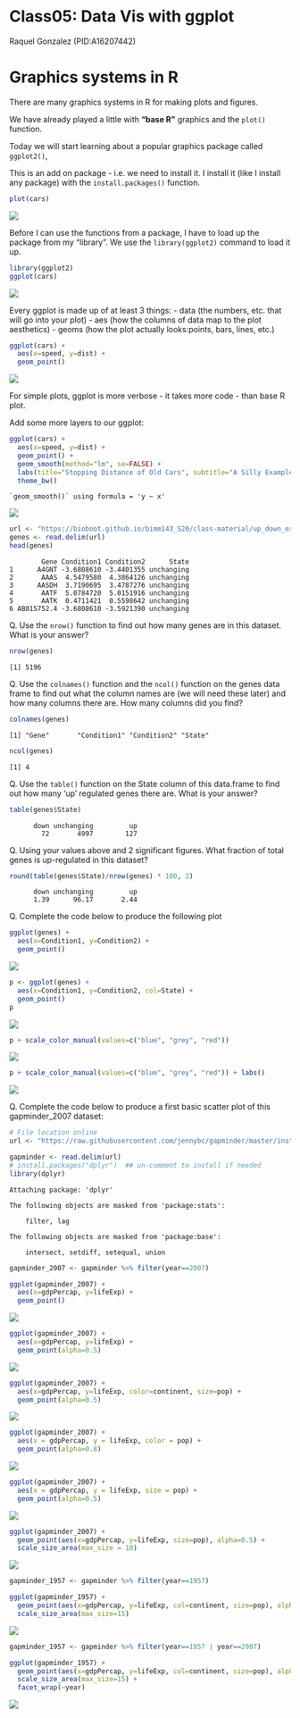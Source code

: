 # Class05: Data Vis with ggplot
Raquel Gonzalez (PID:A16207442)

# Graphics systems in R

There are many graphics systems in R for making plots and figures.

We have already played a little with **“base R”** graphics and the
`plot()` function.

Today we will start learning about a popular graphics package called
`ggplot2()`,

This is an add on package - i.e. we need to install it. I install it
(like I install any package) with the `install.packages()` function.

``` r
plot(cars)
```

![](class05_files/figure-commonmark/unnamed-chunk-1-1.png)

Before I can use the functions from a package, I have to load up the
package from my “library”. We use the `library(ggplot2)` command to load
it up.

``` r
library(ggplot2)
ggplot(cars)
```

![](class05_files/figure-commonmark/unnamed-chunk-2-1.png)

Every ggplot is made up of at least 3 things: - data (the numbers, etc.
that will go into your plot) - aes (how the columns of data map to the
plot aesthetics) - geoms (how the plot actually looks:points, bars,
lines, etc.)

``` r
ggplot(cars) +
  aes(x=speed, y=dist) +
  geom_point()
```

![](class05_files/figure-commonmark/unnamed-chunk-3-1.png)

For simple plots, ggplot is more verbose - it takes more code - than
base R plot.

Add some more layers to our ggplot:

``` r
ggplot(cars) +
  aes(x=speed, y=dist) +
  geom_point() +
  geom_smooth(method="lm", se=FALSE) +
  labs(title="Stopping Distance of Old Cars", subtitle="A Silly Example Plot") +
  theme_bw()
```

    `geom_smooth()` using formula = 'y ~ x'

![](class05_files/figure-commonmark/unnamed-chunk-4-1.png)

``` r
url <- "https://bioboot.github.io/bimm143_S20/class-material/up_down_expression.txt"
genes <- read.delim(url)
head(genes)
```

            Gene Condition1 Condition2      State
    1      A4GNT -3.6808610 -3.4401355 unchanging
    2       AAAS  4.5479580  4.3864126 unchanging
    3      AASDH  3.7190695  3.4787276 unchanging
    4       AATF  5.0784720  5.0151916 unchanging
    5       AATK  0.4711421  0.5598642 unchanging
    6 AB015752.4 -3.6808610 -3.5921390 unchanging

Q. Use the `nrow()` function to find out how many genes are in this
dataset. What is your answer?

``` r
nrow(genes)
```

    [1] 5196

Q. Use the `colnames()` function and the `ncol()` function on the genes
data frame to find out what the column names are (we will need these
later) and how many columns there are. How many columns did you find?

``` r
colnames(genes)
```

    [1] "Gene"       "Condition1" "Condition2" "State"     

``` r
ncol(genes)
```

    [1] 4

Q. Use the `table()` function on the State column of this data.frame to
find out how many ‘up’ regulated genes there are. What is your answer?

``` r
table(genes$State)
```


          down unchanging         up 
            72       4997        127 

Q. Using your values above and 2 significant figures. What fraction of
total genes is up-regulated in this dataset?

``` r
round(table(genes$State)/nrow(genes) * 100, 2)
```


          down unchanging         up 
          1.39      96.17       2.44 

Q. Complete the code below to produce the following plot

``` r
ggplot(genes) + 
  aes(x=Condition1, y=Condition2) +
  geom_point()
```

![](class05_files/figure-commonmark/unnamed-chunk-10-1.png)

``` r
p <- ggplot(genes) +
  aes(x=Condition1, y=Condition2, col=State) +
  geom_point()
p
```

![](class05_files/figure-commonmark/unnamed-chunk-11-1.png)

``` r
p + scale_color_manual(values=c("blue", "grey", "red"))
```

![](class05_files/figure-commonmark/unnamed-chunk-12-1.png)

``` r
p + scale_color_manual(values=c("blue", "grey", "red")) + labs()
```

![](class05_files/figure-commonmark/unnamed-chunk-13-1.png)

Q. Complete the code below to produce a first basic scatter plot of this
gapminder_2007 dataset:

``` r
# File location online
url <- "https://raw.githubusercontent.com/jennybc/gapminder/master/inst/extdata/gapminder.tsv"

gapminder <- read.delim(url)
# install.packages("dplyr")  ## un-comment to install if needed
library(dplyr)
```


    Attaching package: 'dplyr'

    The following objects are masked from 'package:stats':

        filter, lag

    The following objects are masked from 'package:base':

        intersect, setdiff, setequal, union

``` r
gapminder_2007 <- gapminder %>% filter(year==2007)

ggplot(gapminder_2007) +
  aes(x=gdpPercap, y=lifeExp) + 
  geom_point()
```

![](class05_files/figure-commonmark/unnamed-chunk-14-1.png)

``` r
ggplot(gapminder_2007) +
  aes(x=gdpPercap, y=lifeExp) +
  geom_point(alpha=0.5)
```

![](class05_files/figure-commonmark/unnamed-chunk-15-1.png)

``` r
ggplot(gapminder_2007) +
  aes(x=gdpPercap, y=lifeExp, color=continent, size=pop) +
  geom_point(alpha=0.5)
```

![](class05_files/figure-commonmark/unnamed-chunk-16-1.png)

``` r
ggplot(gapminder_2007) + 
  aes(x = gdpPercap, y = lifeExp, color = pop) +
  geom_point(alpha=0.8)
```

![](class05_files/figure-commonmark/unnamed-chunk-17-1.png)

``` r
ggplot(gapminder_2007) + 
  aes(x = gdpPercap, y = lifeExp, size = pop) +
  geom_point(alpha=0.5)
```

![](class05_files/figure-commonmark/unnamed-chunk-18-1.png)

``` r
ggplot(gapminder_2007) +
  geom_point(aes(x=gdpPercap, y=lifeExp, size=pop), alpha=0.5) +
  scale_size_area(max_size = 10)
```

![](class05_files/figure-commonmark/unnamed-chunk-19-1.png)

``` r
gapminder_1957 <- gapminder %>% filter(year==1957)

ggplot(gapminder_1957) +
  geom_point(aes(x=gdpPercap, y=lifeExp, col=continent, size=pop), alpha=0.7) +
  scale_size_area(max_size=15)
```

![](class05_files/figure-commonmark/unnamed-chunk-20-1.png)

``` r
gapminder_1957 <- gapminder %>% filter(year==1957 | year==2007)

ggplot(gapminder_1957) +
  geom_point(aes(x=gdpPercap, y=lifeExp, col=continent, size=pop), alpha=0.7) +
  scale_size_area(max_size=15) +
  facet_wrap(~year)
```

![](class05_files/figure-commonmark/unnamed-chunk-21-1.png)
